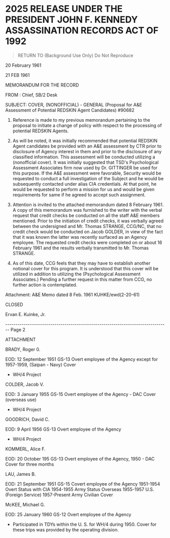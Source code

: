 # 2025 RELEASE UNDER THE PRESIDENT JOHN F. KENNEDY ASSASSINATION RECORDS ACT OF 1992

> RETURN TO
> (Background Use Only)
> Do Not Reproduce

20 February 1961

21 FEB 1961

MEMORANDUM FOR THE RECORD

FROM : Chief, SB/2 Desk

SUBJECT: COVER, (NONOFFICIAL) - GENERAL
(Proposal for A&E Assessment of Potential REDSKIN Agent Candidates)
#90682

1. Reference is made to my previous memorandum pertaining to the proposal to initiate a change of policy with respect to the processing of potential REDSKIN Agents.

2. As will be noted, it was initially recommended that potential REDSKIN Agent candidates be provided with an A&E assessment by CTR prior to disclosure of Agency interest in them and prior to the disclosure of any classified information. This assessment will be conducted utilizing a (nonofficial cover). It was initially suggested that TSD's Psychological Assessment Associates firm now used by Dr. GITTINGER be used for this purpose. If the A&E assessment were favorable, Security would be requested to conduct a full investigation of the Subject and he would be subsequently contacted under alias CIA credentials. At that point, he would be requested to perform a mission for us and would be given requirements for same if he agreed to accept such assignment.

3. Attention is invited to the attached memorandum dated 8 February 1961. A copy of this memorandum was furnished to the writer with the verbal request that credit checks be conducted on all the staff A&E members mentioned. Prior to the initiation of credit checks, it was verbally agreed between the undersigned and Mr. Thomas STRANGE, CCG/NC, that no credit check would be conducted on Jacob GOLDER, in view of the fact that it was known the latter was recently surfaced as an Agency employee. The requested credit checks were completed on or about 16 February 1961 and the results verbally transmitted to Mr. Thomas STRANGE.

4. As of this date, CCG feels that they may have to establish another notional cover for this program. It is understood that this cover will be utilized in addition to utilizing the (Psychological Assessment Associates.) Pending a further request in this matter from CCG, no further action is contemplated.

Attachment:
A&E Memo dated 8 Feb. 1961
KUHKE/ewd(2-20-61)

CLOSED

Ervan E. Kuinke, Jr.


-------------------------------------------------------------------------------- Page 2

ATTACHMENT

BRADY, Roger 0.

EOD: 12 September 1951
GS-13
Overt employee of the Agency except for 1957-1959, (Saipan - Navy) Cover
* WH/4 Project

COLDER, Jacob V.

EOD: 3 January 1955
GS-15
Overt employee of the Agency - DAC Cover (overseas use)
* WH/4 Project

GOODRICH, David C.

EOD: 9 April 1956
GS-13
Overt employee of the Agency
* WH/4 Project

KOMMERL, Alice F.

EOD: 20 October 195
GS-13
Overt employee of the Agency, 1950 - DAC Cover for three months

LAU, James B.

EOD: 21 September 1951
GS-15
Covert employee of the Agency
1951-1954 Overt Status with CIA
1954-1955 Army Status Overseas
1955-1957 U.S. (Foreign Service)
1957-Present Army Civilian Cover

McKEE, Michael G.

EOD: 25 January 1960
GS-12
Overt employee of the Agency

* Participated in TDYs within the U. S. for WH/4 during 1950.
  Cover for these trips was provided by the operating division.

